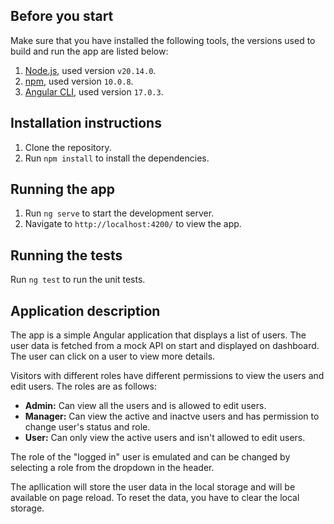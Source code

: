 ## Before you start

Make sure that you have installed the following tools, the versions used to build and run the app are listed below:

1. [Node.js](https://nodejs.org/), used version `v20.14.0`.
2. [npm](https://www.npmjs.com/), used version `10.0.8`.
3. [Angular CLI](https://angular.io/cli), used version `17.0.3`.

## Installation instructions

1. Clone the repository.
2. Run `npm install` to install the dependencies.

## Running the app

1. Run `ng serve` to start the development server.
2. Navigate to `http://localhost:4200/` to view the app.

## Running the tests

Run `ng test` to run the unit tests.

## Application description

The app is a simple Angular application that displays a list of users. The user data is fetched from a mock API on start and displayed on dashboard. The user can click on a user to view more details.

Visitors with different roles have different permissions to view the users and edit users. The roles are as follows:

- **Admin:** Can view all the users and is allowed to edit users.
- **Manager:** Can view the active and inactve users and has permission to change user's status and role.
- **User:** Can only view the active users and isn't allowed to edit users.

The role of the "logged in" user is emulated and can be changed by selecting a role from the dropdown in the header.

The apllication will store the user data in the local storage and will be available on page reload. To reset the data, you have to clear the local storage.

